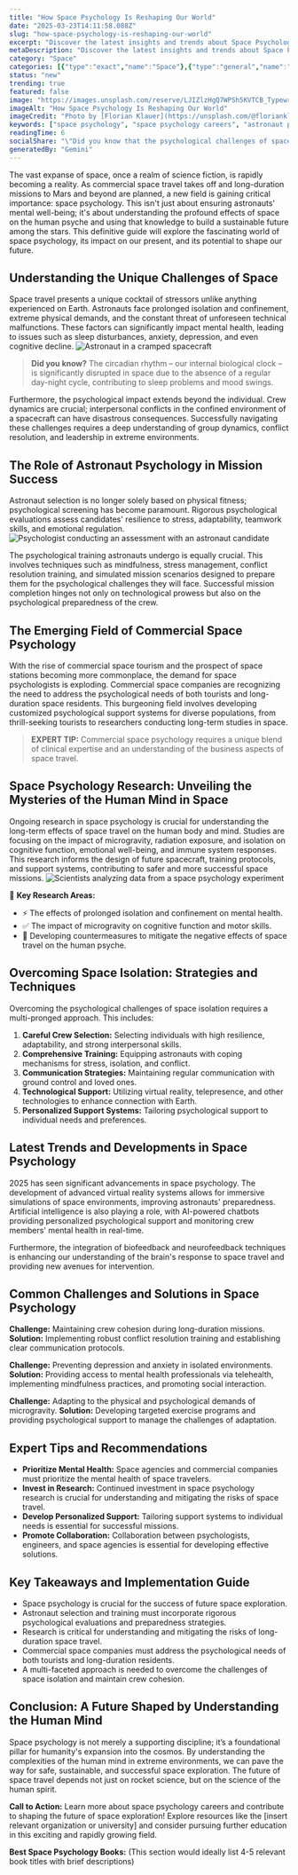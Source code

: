 ```yaml
---
title: "How Space Psychology Is Reshaping Our World"
date: "2025-03-23T14:11:58.088Z"
slug: "how-space-psychology-is-reshaping-our-world"
excerpt: "Discover the latest insights and trends about Space Psychology. This comprehensive guide covers everything you need to know about Space Psychology in 2025."
metaDescription: "Discover the latest insights and trends about Space Psychology. This comprehensive guide covers everything you need to know about Space Psychology in 2025."
category: "Space"
categories: [{"type":"exact","name":"Space"},{"type":"general","name":"Human Factors"},{"type":"medium","name":"Crew Performance"},{"type":"specific","name":"Team Dynamics"},{"type":"niche","name":"Conflict Resolution"}]
status: "new"
trending: true
featured: false
image: "https://images.unsplash.com/reserve/LJIZlzHgQ7WPSh5KVTCB_Typewriter.jpg?q=85&w=1200&fit=max&fm=webp&auto=compress"
imageAlt: "How Space Psychology Is Reshaping Our World"
imageCredit: "Photo by [Florian Klauer](https://unsplash.com/@florianklauer) on Unsplash"
keywords: ["space psychology", "space psychology careers", "astronaut psychology", "psychology of space travel", "effects of space on mental health", "space exploration psychology", "overcoming space isolation", "commercial space psychology", "space psychology research", "best space psychology books"]
readingTime: 6
socialShare: "\"Did you know that the psychological challenges of space travel are as critical as the technological ones?  Space psychology is reshaping how we explore the cosmos.\""
generatedBy: "Gemini"
---
```




The vast expanse of space, once a realm of science fiction, is rapidly becoming a reality.  As commercial space travel takes off and long-duration missions to Mars and beyond are planned, a new field is gaining critical importance: space psychology. This isn't just about ensuring astronauts' mental well-being; it's about understanding the profound effects of space on the human psyche and using that knowledge to build a sustainable future among the stars.  This definitive guide will explore the fascinating world of space psychology, its impact on our present, and its potential to shape our future.

## Understanding the Unique Challenges of Space

Space travel presents a unique cocktail of stressors unlike anything experienced on Earth.  Astronauts face prolonged isolation and confinement, extreme physical demands, and the constant threat of unforeseen technical malfunctions.  These factors can significantly impact mental health, leading to issues such as sleep disturbances, anxiety, depression, and even cognitive decline.  ![Astronaut in a cramped spacecraft](https://images.unsplash.com/photo-1451187580459-43490279c0fa?q=85&w=1200&fit=max&fm=webp&auto=compress)

> **Did you know?** The circadian rhythm – our internal biological clock – is significantly disrupted in space due to the absence of a regular day-night cycle, contributing to sleep problems and mood swings.

Furthermore, the psychological impact extends beyond the individual.  Crew dynamics are crucial; interpersonal conflicts in the confined environment of a spacecraft can have disastrous consequences.  Successfully navigating these challenges requires a deep understanding of group dynamics, conflict resolution, and leadership in extreme environments.

## The Role of Astronaut Psychology in Mission Success

Astronaut selection is no longer solely based on physical fitness; psychological screening has become paramount.  Rigorous psychological evaluations assess candidates' resilience to stress, adaptability, teamwork skills, and emotional regulation.  ![Psychologist conducting an assessment with an astronaut candidate](https://images.unsplash.com/photo-1484417894907-623942c8ee29?q=85&w=1200&fit=max&fm=webp&auto=compress)

The psychological training astronauts undergo is equally crucial.  This involves techniques such as mindfulness, stress management, conflict resolution training, and simulated mission scenarios designed to prepare them for the psychological challenges they will face.  Successful mission completion hinges not only on technological prowess but also on the psychological preparedness of the crew.

## The Emerging Field of Commercial Space Psychology

With the rise of commercial space tourism and the prospect of space stations becoming more commonplace, the demand for space psychologists is exploding. Commercial space companies are recognizing the need to address the psychological needs of both tourists and long-duration space residents.  This burgeoning field involves developing customized psychological support systems for diverse populations, from thrill-seeking tourists to researchers conducting long-term studies in space.

> **EXPERT TIP:**  Commercial space psychology requires a unique blend of clinical expertise and an understanding of the business aspects of space travel.

## Space Psychology Research: Unveiling the Mysteries of the Human Mind in Space

Ongoing research in space psychology is crucial for understanding the long-term effects of space travel on the human body and mind.  Studies are focusing on the impact of microgravity, radiation exposure, and isolation on cognitive function, emotional well-being, and immune system responses. This research informs the design of future spacecraft, training protocols, and support systems, contributing to safer and more successful space missions. ![Scientists analyzing data from a space psychology experiment](https://images.unsplash.com/photo-1517976487492-5750f3195933?q=85&w=1200&fit=max&fm=webp&auto=compress)

🔑 **Key Research Areas:**
* ⚡  The effects of prolonged isolation and confinement on mental health.
* ✅  The impact of microgravity on cognitive function and motor skills.
* 💫  Developing countermeasures to mitigate the negative effects of space travel on the human psyche.

## Overcoming Space Isolation: Strategies and Techniques

Overcoming the psychological challenges of space isolation requires a multi-pronged approach.  This includes:

1. **Careful Crew Selection:** Selecting individuals with high resilience, adaptability, and strong interpersonal skills.
2. **Comprehensive Training:**  Equipping astronauts with coping mechanisms for stress, isolation, and conflict.
3. **Communication Strategies:** Maintaining regular communication with ground control and loved ones.
4. **Technological Support:** Utilizing virtual reality, telepresence, and other technologies to enhance connection with Earth.
5. **Personalized Support Systems:** Tailoring psychological support to individual needs and preferences.

## Latest Trends and Developments in Space Psychology

2025 has seen significant advancements in space psychology.  The development of advanced virtual reality systems allows for immersive simulations of space environments, improving astronauts' preparedness.  Artificial intelligence is also playing a role, with AI-powered chatbots providing personalized psychological support and monitoring crew members' mental health in real-time.  

Furthermore, the integration of biofeedback and neurofeedback techniques is enhancing our understanding of the brain's response to space travel and providing new avenues for intervention.

## Common Challenges and Solutions in Space Psychology

**Challenge:**  Maintaining crew cohesion during long-duration missions.
**Solution:**  Implementing robust conflict resolution training and establishing clear communication protocols.

**Challenge:**  Preventing depression and anxiety in isolated environments.
**Solution:**  Providing access to mental health professionals via telehealth, implementing mindfulness practices, and promoting social interaction.

**Challenge:**  Adapting to the physical and psychological demands of microgravity.
**Solution:**  Developing targeted exercise programs and providing psychological support to manage the challenges of adaptation.

## Expert Tips and Recommendations

* **Prioritize Mental Health:**  Space agencies and commercial companies must prioritize the mental health of space travelers.
* **Invest in Research:**  Continued investment in space psychology research is crucial for understanding and mitigating the risks of space travel.
* **Develop Personalized Support:**  Tailoring support systems to individual needs is essential for successful missions.
* **Promote Collaboration:**  Collaboration between psychologists, engineers, and space agencies is essential for developing effective solutions.

## Key Takeaways and Implementation Guide

* Space psychology is crucial for the success of future space exploration.
* Astronaut selection and training must incorporate rigorous psychological evaluations and preparedness strategies.
* Research is critical for understanding and mitigating the risks of long-duration space travel.
* Commercial space companies must address the psychological needs of both tourists and long-duration residents.
* A multi-faceted approach is needed to overcome the challenges of space isolation and maintain crew cohesion.

## Conclusion: A Future Shaped by Understanding the Human Mind

Space psychology is not merely a supporting discipline; it’s a foundational pillar for humanity's expansion into the cosmos.  By understanding the complexities of the human mind in extreme environments, we can pave the way for safe, sustainable, and successful space exploration.  The future of space travel depends not just on rocket science, but on the science of the human spirit.

**Call to Action:**  Learn more about space psychology careers and contribute to shaping the future of space exploration!  Explore resources like the [insert relevant organization or university] and consider pursuing further education in this exciting and rapidly growing field.

**Best Space Psychology Books:** (This section would ideally list 4-5 relevant book titles with brief descriptions)


